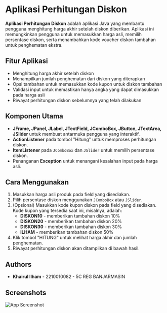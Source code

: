 # Aplikasi Perhitungan Diskon

**Aplikasi Perhitungan Diskon** adalah aplikasi Java yang membantu pengguna menghitung harga akhir setelah diskon diberikan. Aplikasi ini memungkinkan pengguna untuk memasukkan harga asli, memilih persentase diskon, serta menambahkan kode voucher diskon tambahan untuk penghematan ekstra.

## Fitur Aplikasi

- Menghitung harga akhir setelah diskon
- Menampilkan jumlah penghematan dari diskon yang diterapkan
- Opsi tambahan untuk memasukkan kode kupon untuk diskon tambahan
- Validasi input untuk memastikan hanya angka yang dapat dimasukkan pada harga asli
- Riwayat perhitungan diskon sebelumnya yang telah dilakukan

## Komponen Utama

- **JFrame, JPanel, JLabel, JTextField, JComboBox, JButton, JTextArea, JSlider** untuk membuat antarmuka pengguna yang interaktif.
- **ActionListener** pada tombol "Hitung" untuk memproses perhitungan diskon.
- **ItemListener** pada `JComboBox` dan `JSlider` untuk memilih persentase diskon.
- Penanganan **Exception** untuk menangani kesalahan input pada harga asli.

## Cara Menggunakan

1. Masukkan harga asli produk pada field yang disediakan.
2. Pilih persentase diskon menggunakan `JComboBox` atau `JSlider`.
3. (Opsional) Masukkan kode kupon diskon pada field yang disediakan. Kode kupon yang tersedia saat ini, misalnya, adalah:
   - **DISKON10** - memberikan tambahan diskon 10%
   - **DISKON20** - memberikan tambahan diskon 20%
   - **DISKON30** - memberikan tambahan diskon 30%
   - **ILHAM** - memberikan tambahan diskon 50%
4. Klik tombol "HITUNG" untuk melihat harga akhir dan jumlah penghematan.
5. Riwayat perhitungan diskon akan ditampilkan di bawah hasil.

## Authors

- **Khairul Ilham** - 2210010082 - 5C REG BANJARMASIN

## Screenshots

![App Screenshot](URL_Screenshot)
